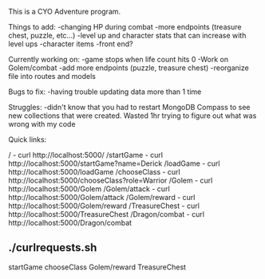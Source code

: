 This is a CYO Adventure program.

Things to add:
-changing HP during combat
-more endpoints (treasure chest, puzzle, etc...)
-level up and character stats that can increase with level ups
-character items 
-front end?

Currently working on:
-game stops when life count hits 0
-Work on Golem/combat
-add more endpoints (puzzle, treasure chest)
-reorganize file into routes and models

Bugs to fix:
-having trouble updating data more than 1 time

Struggles:
-didn't know that you had to restart MongoDB Compass to see new collections that were created. Wasted 1hr trying to figure out what was wrong with my code

Quick links:

/ - curl http://localhost:5000/
/startGame - curl http://localhost:5000/startGame?name=Derick
/loadGame - curl http://localhost:5000/loadGame
/chooseClass - curl http://localhost:5000/chooseClass?role=Warrior
/Golem - curl http://localhost:5000/Golem
/Golem/attack - curl http://localhost:5000/Golem/attack
/Golem/reward - curl http://localhost:5000/Golem/reward
/TreasureChest - curl http://localhost:5000/TreasureChest
/Dragon/combat - curl http://localhost:5000/Dragon/combat


./curlrequests.sh
------------------
startGame
chooseClass
Golem/reward
TreasureChest